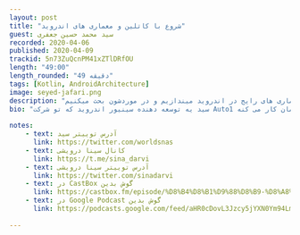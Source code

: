 ```yaml
---
layout: post
title: "شروع با کاتلین و معماری های اندروید"
guest: سید محمد حسین جعفری   
recorded: 2020-04-06
published: 2020-04-09
trackid: 5n73ZuQcnPM41xZTlDRfOU
length: "49:00"
length_rounded: "49 دقیقه"
tags: [Kotlin, AndroidArchitecture]
image: seyed-jafari.png
description: "توی این قسمت ابتدا سید نحوه شروع کارش با کاتلین رو توضیح میده و سپس نگاهی به معماری های رایج در اندروید میندازیم و در موردشون بحث میکنیم. "
bio: "سید یه توسعه دهنده سینیور اندروید که تو شرکت Auto1 آلمان کار می کنه "
       
notes: 
    - text: آدرس توییتر سید
      link: https://twitter.com/worldsnas
    - text: کانال سینا درویشی
      link: https://t.me/sina_darvi
    - text: آدرس توییتر سینا درویشی
      link: https://twitter.com/sinadarvi
    - text: در CastBox گوش بدین
      link: https://castbox.fm/episode/%D8%B4%D8%B1%D9%88%D8%B9-%D8%A8%D8%A7-%DA%A9%D8%A7%D8%AA%D9%84%DB%8C%D9%86-%D9%88-%D9%85%D8%B9%D9%85%D8%A7%D8%B1%DB%8C-%D9%87%D8%A7%DB%8C-%D8%A7%D9%86%D8%AF%D8%B1%D9%88%DB%8C%D8%AF-id2757480-id297034227
    - text: در Google Podcast گوش بدین
      link: https://podcasts.google.com/feed/aHR0cDovL3Jzcy5jYXN0Ym94LmZtL2V2ZXJlc3QvNzcwMmIyYmY5ZTk2NDFiMjlhZDIwNTFkN2Y5NDQ1NjIueG1s/episode/Yjk5ZDMyNTgtNzc0YS00YjdlLWJmYjMtM2E0NjgzMzViYTRh
     
---
```



